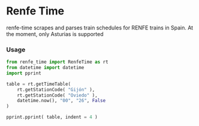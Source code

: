 # Renfe Time
renfe-time scrapes and parses train schedules for RENFE trains in Spain. At the moment, only Asturias is supported

### Usage
```python
from renfe_time import RenfeTime as rt
from datetime import datetime
import pprint

table = rt.getTimeTable(
    rt.getStationCode( "Gijón" ),
    rt.getStationCode( "Oviedo" ),
    datetime.now(), "00", "26", False
)

pprint.pprint( table, indent = 4 )
```
